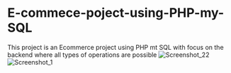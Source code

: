 # E-commece-poject-using-PHP-my-SQL
This project is an Ecommerce project using PHP mt SQL with focus on the backend where all types of operations are possible
![Screenshot_22](https://user-images.githubusercontent.com/76879390/191808652-bb5be786-9b9a-47d6-830f-c2d2ab1ece15.png)
![Screenshot_1](https://user-images.githubusercontent.com/76879390/191808683-f6e74bf7-6e3f-412b-92fd-b5b32ff3e791.png)
